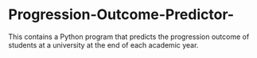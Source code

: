 # Progression-Outcome-Predictor-
This contains a Python program that predicts the progression outcome of students at a university at the end of each academic year.
